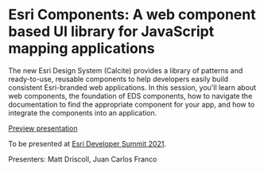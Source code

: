 # Esri Components: A web component based UI library for JavaScript mapping applications

The new Esri Design System (Calcite) provides a library of patterns and ready-to-use, reusable components to help developers easily build consistent Esri-branded web applications. In this session, you'll learn about web components, the foundation of EDS components, how to navigate the documentation to find the appropriate component for your app, and how to integrate the components into an application.

[Preview presentation](https://jcfranco.github.io/dev-summit-2021-esri-components/slides/#/)

To be presented at [Esri Developer Summit 2021](http://www.esri.com/events/devsummit).

Presenters: Matt Driscoll, Juan Carlos Franco
